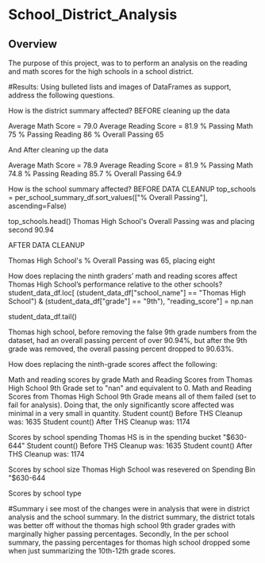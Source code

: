 # School_District_Analysis
## Overview 

The purpose of this project, was to to perform an analysis on the reading and math scores for the high schools in a school district. 



#Results: Using bulleted lists and images of DataFrames as support, address the following questions.

How is the district summary affected?
BEFORE cleaning up the data

Average Math Score = 79.0
Average Reading Score = 81.9
% Passing Math 75
% Passing Reading 86
% Overall Passing 65


 And After cleaning up the data

Average Math Score = 78.9
Average Reading Score = 81.9
% Passing Math 74.8
% Passing Reading 85.7
% Overall Passing 64.9

How is the school summary affected?
BEFORE DATA CLEANUP
top_schools = per_school_summary_df.sort_values(["% Overall Passing"], ascending=False)

top_schools.head()
Thomas High School's Overall Passing was and placing second 90.94

AFTER DATA CLEANUP

Thomas High School's % Overall Passing was 65, placing eight


How does replacing the ninth graders’ math and reading scores affect Thomas High School’s performance relative to the other schools?
student_data_df.loc[
    (student_data_df["school_name"] == "Thomas High School") & 
    (student_data_df["grade"] == "9th"), "reading_score"] = np.nan

student_data_df.tail()

Thomas high school, before removing the false 9th grade numbers from the dataset, had an overall passing percent of over 90.94%, but after the 9th grade was removed, the overall passing percent dropped to 90.63%.




How does replacing the ninth-grade scores affect the following:

Math and reading scores by grade
Math and Reading Scores from Thomas High School 9th Grade set to "nan" and equivalent to 0.
Math and Reading Scores from Thomas High School 9th Grade means all of them failed (set to fail for analysis).
Doing that, the only significantly score affected was minimal in a very small in quantity.
Student count() Before THS Cleanup was: 1635
Student count() After THS Cleanup was: 1174

Scores by school spending
Thomas HS is in the spending bucket "$630-644"
Student count() Before THS Cleanup was: 1635
Student count() After THS Cleanup was: 1174

Scores by school size
Thomas High School was resevered on Spending Bin "$630-644

Scores by school type



#Summary
i see most of the changes were in  analysis that were in district analysis and the school summary. In the district summary, the district totals was better off without the thomas high school 9th grader grades with marginally higher passing percentages. Secondly, In the per school summary, the passing percentages for thomas high school dropped some when just summarizing the 10th-12th grade scores.



